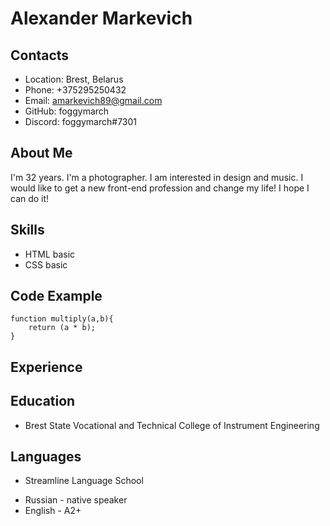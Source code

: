 # Alexander Markevich

## Contacts

* Location: Brest, Belarus
* Phone: +375295250432
* Email: amarkevich89@gmail.com
* GitHub: foggymarch
* Discord: foggymarch#7301

## About Me

I'm 32 years. I'm a photographer. I am interested in design and music. I would like to get a new front-end profession and change my life! I hope I can do it!

## Skills

* HTML basic
* CSS basic

## Code Example

```
function multiply(a,b){
    return (a * b);
}
```

## Experience

## Education

* Brest State Vocational and Technical College of Instrument Engineering

## Languages

* Streamline Language School

+ Russian - native speaker
+ English - A2+
